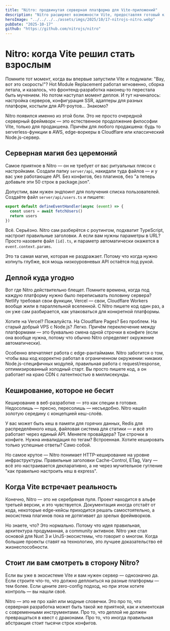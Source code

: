 ```yaml
---
title: "Nitro: продвинутая серверная платформа для Vite-приложений"
description: "Nitro расширяет возможности Vite, предоставляя готовый к продакшену сервер с поддержкой маршрутов и многоплатформенным развертыванием без лишних настроек."
heroImage: "../../../../assets/imgs/2025/10/17-nitrojs-nitro.webp"
pubDate: "2025-10-17"
github: "https://github.com/nitrojs/nitro"
---
```


# Nitro: когда Vite решил стать взрослым

Помните тот момент, когда вы впервые запустили Vite и подумали: "Вау, вот это скорость!"? Hot Module Replacement работал мгновенно, сборка летала, и казалось, что фронтенд-разработка наконец-то перестала быть мучением. Но потом наступал момент деплоя. И тут начиналось: настройка серверов, конфигурация SSR, адаптеры для разных платформ, костыли для API-роутов... Знакомо?

Nitro появился именно из этой боли. Это не просто очередной серверный фреймворк — это естественное продолжение философии Vite, только для продакшена. Причём для любого продакшена: будь то serverless-функции в AWS, edge-воркеры в Cloudflare или классический Node.js-сервер.

## Серверная магия без церемоний

Самое приятное в Nitro — он не требует от вас ритуальных плясок с настройками. Создали папку `server/api`, накидали туда файлов — и у вас уже работающее API. Без конфигов, без плагинов, без "а теперь добавьте эти 50 строк в package.json".

Допустим, вам нужен эндпоинт для получения списка пользователей. Создаёте файл `server/api/users.ts` и пишете:

```typescript
export default defineEventHandler(async (event) => {
  const users = await fetchUsers()
  return users
})
```

Всё. Серьёзно. Nitro сам разберётся с роутингом, подхватит TypeScript, настроит правильные заголовки. А если вам нужны параметры в URL? Просто назовите файл `[id].ts`, и параметр автоматически окажется в `event.context.params`.

Это та самая магия, которая не раздражает. Потому что когда нужно копнуть глубже, вся мощь низкоуровневых API остаётся под рукой.

## Деплой куда угодно

Вот где Nitro действительно блещет. Помните времена, когда под каждую платформу нужно было переписывать половину сервера? Netlify требовал свои функции, Vercel — свои, Cloudflare Workers вообще жили в параллельной вселенной. С Nitro пишете код один раз, а он уже сам разбирается, как упаковаться для конкретной платформы.

Хотите на Vercel? Пожалуйста. На Cloudflare Pages? Без проблем. На старый добрый VPS с Node.js? Легко. Причём переключение между платформами — это буквально смена одной строчки в конфиге (если она вообще нужна, потому что обычно Nitro определяет окружение автоматически).

Особенно впечатляет работа с edge-рантаймами. Nitro заботится о том, чтобы ваш код корректно работал в ограниченном окружении: никаких Node.js-специфичных модулей, правильная работа с request/response, оптимизированный холодный старт. Вы просто пишете код, а он работает на краю CDN с латентностью в миллисекунды.

## Кеширование, которое не бесит

Кеширование в веб-разработке — это как специи в готовке. Недосолишь — пресно, пересолишь — несъедобно. Nitro нашёл золотую середину с концепцией кеш-слоёв.

У вас может быть кеш в памяти для горячих данных, Redis для распределённого кеша, файловая система для статики — и всё это работает через единый API. Меняете провайдера? Три строчки в конфиге. Нужна инвалидация по тегам? Встроенная. Хотите кешировать только успешные ответы? Само собой.

Но самое крутое — Nitro понимает HTTP-кеширование на уровне инфраструктуры. Правильные заголовки Cache-Control, ETag, Vary — всё это настраивается декларативно, а не через мучительное гугление "как правильно настроить кеш в express".

## Когда Vite встречает реальность

Конечно, Nitro — это не серебряная пуля. Проект находится в альфе третьей версии, и это чувствуется. Документация иногда отстаёт от кода, некоторые edge-кейсы приходится решать самостоятельно, а экосистема плагинов пока не дотягивает до зрелых фреймворков.

Но знаете, что? Это нормально. Потому что идея правильная, архитектура продуманная, а community активное. Nitro уже стал основой для Nuxt 3 и UnJS-экосистемы, что говорит о многом. Когда большие проекты ставят на технологию, это лучшее доказательство её жизнеспособности.

## Стоит ли вам смотреть в сторону Nitro?

Если вы уже в экосистеме Vite и вам нужен сервер — однозначно да. Если строите что-то, что должно деплоиться на разные платформы — тем более. Если цените zero-config подход, но при этом хотите контроль — вы нашли своё.

Nitro — это не про хайп или модные словечки. Это про то, что серверная разработка может быть такой же приятной, как и клиентская с современными инструментами. Про то, что деплой не должен превращаться в квест с драконами. Про то, что иногда правильная абстракция стоит тысячи строк конфигов.